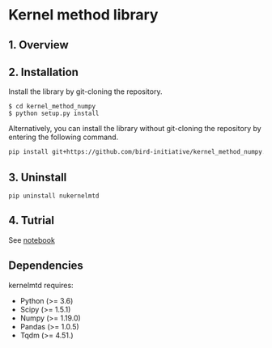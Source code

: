 # Kernel method library
## 1\. Overview

## 2\. Installation
Install the library by git-cloning the repository.   
``` :sh
$ cd kernel_method_numpy
$ python setup.py install
```
Alternatively, you can install the library without git-cloning the repository by entering the following command.   
```sh
pip install git+https://github.com/bird-initiative/kernel_method_numpy.git
```

## 3\. Uninstall
```
pip uninstall nukernelmtd
```

## 4\. Tutrial
See [notebook](./notebooks/Tutrial.ipynb)

## Dependencies

kernelmtd requires:

- Python (>= 3.6)   
- Scipy (>= 1.5.1)
- Numpy (>= 1.19.0)
- Pandas (>= 1.0.5)
- Tqdm (>= 4.51.)
